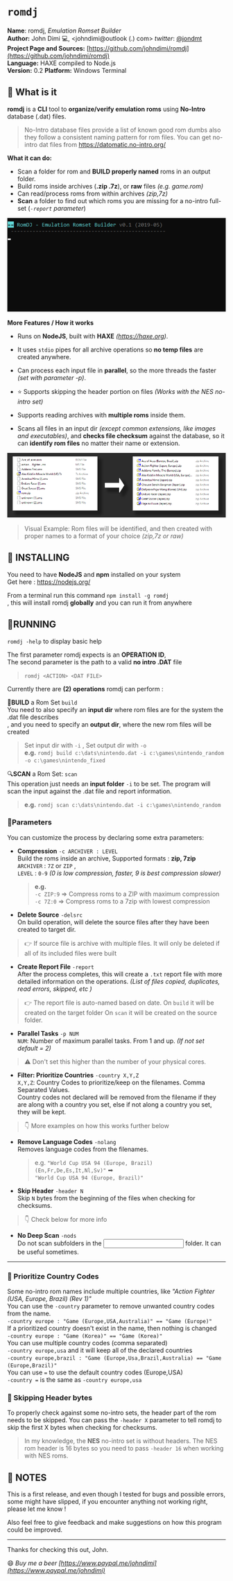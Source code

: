 # `romdj`

**Name**: romdj, *Emulation Romset Builder*   
**Author:** John Dimi :computer:, <johndimi@outlook (.) com> *twitter*: [@jondmt](https://twitter.com/jondmt)  
**Project Page and Sources:** [https://github.com/johndimi/romdj](https://github.com/johndimi/romdj)  
**Language:** HAXE compiled to Node.js  
**Version:** 0.2 **Platform:** Windows Terminal  


## :mega: What is it

**romdj** is a **CLI** tool to **organize/verify emulation roms** using **No-Intro** database (.dat) files.

> No-Intro database files provide a list of known good rom dumbs also they follow a consistent naming pattern for rom files. You can get no-intro dat files from https://datomatic.no-intro.org/

**What it can do:**  

- Scan a folder for rom  and **BUILD properly named** roms in an output folder.
- Build roms inside archives (**.zip .7z**), or **raw** files *(e.g. game.rom)*
- Can read/process roms from within archives *(zip,7z)*
- **Scan** a folder to find out which roms you are missing for a no-intro full-set  (*`-report` parameter*)


![Run Example](media/demorun1.gif)  

**More Features / How it works**

- Runs on **NodeJS**, built with **HAXE** *(https://haxe.org)*.

- It uses `stdio` pipes for all archive operations so **no temp files** are created anywhere.

- Can process each input file in **parallel**, so the more threads the faster *(set with parameter -p)*.

- :star: Supports skipping the header portion on files *(Works with the NES no-intro set)*

- Supports reading archives with **multiple roms** inside them.

- Scans all files in an input dir *(except common extensions, like images and executables)*, and **checks file checksum** against the database, so it can **identify rom files** no matter their name or extension.

![visual example](media/file_example.png)  
> Visual Example: Rom files will be identified, and then created with proper names to a format of your choice *(zip,7z or raw)*

## :construction_worker: ​INSTALLING

You need to have **NodeJS** and **npm** installed on your system  
Get here : https://nodejs.org/

From a terminal run this command `npm install -g romdj`   
, this will install romdj **globally** and you can run it from anywhere

## :running:RUNNING

`romdj -help` to display basic help

The first parameter romdj expects is an **OPERATION ID**,   
The second parameter is the path to a valid **no intro .DAT** file  

> `romdj <ACTION> <DAT FILE>`   

Currently there are **(2)** **operations** romdj can perform :

:wrench:**BUILD** a Rom Set `build`  
You need to also specify an **input dir** where rom files are for the system the .dat file describes  
, and you need to specify an **output dir**, where the new rom files will be created  
> Set input dir with `-i`  , Set output dir with `-o`  
> **e.g.** `romdj build c:\dats\nintendo.dat -i c:\games\nintendo_random -o c:\games\nintendo_fixed`

:mag:**SCAN** a Rom Set: `scan`  
This operation just needs an **input folder** `-i` to be set. The program will scan the input against the .dat file and report information.  

> **e.g.** `romdj scan c:\dats\nintendo.dat -i c:\games\nintendo_random`

### :hammer:**Parameters**  
You can customize the process by declaring some extra parameters:

- **Compression** `-c ARCHIVER : LEVEL`  
  Build the roms inside an archive, Supported formats : **zip, 7zip**  
  `ARCHIVER` : `7Z` or `ZIP` ,  
  `LEVEL` : `0-9` *(0 is low compression, faster, 9 is best compression slower)*  
  
  > **e.g.**  
  > `-c ZIP:9` => Compress roms to a ZIP with maximum compression  
  > `-c 7Z:0` => Compress roms to a 7zip with lowest compression

- **Delete Source** `-delsrc`  
  On build operation, will delete the source files after they have been created to target dir.  
  
> :point_right: If source file is archive with multiple files. It will only be deleted if all of its included files were built

- **Create Report File** `-report`  
  After the process completes,  this will create a `.txt` report file with more detailed information on the operations. *(List of files copied, duplicates, read errors, skipped, etc )*   
  
> :point_right:  The report file is auto-named based on date. On `build` it will be created on the target folder On `scan` it will be created on the source folder.

- **Parallel Tasks** `-p NUM`  
  `NUM`: Number of maximum parallel tasks. From 1 and up. *(If not set default = 2)*   
  
> :warning: Don't set this higher than the number of your physical cores.

- **Filter: Prioritize Countries** `-country X,Y,Z`  
  `X,Y,Z`: Country Codes to prioritize/keep on the filenames. Comma Separated Values.  
  Country codes not declared will be removed from the filename if they are along with a country you set, else if not along a country you set, they will be kept.  
  
>:point_down: More examples on how this works further below  

- **Remove Language Codes** `-nolang`  
  Removes language codes from the filenames.   
  > e.g. `"World Cup USA 94 (Europe, Brazil) (En,Fr,De,Es,It,Nl,Sv)"` ➡  
  > `"World Cup USA 94 (Europe, Brazil)"`

- **Skip Header** `-header N`  
  Skip `N` bytes from the beginning of the files when checking for checksums.   
  
> :point_down: Check below for more info

- **No Deep Scan** `-nods`  
  Do not scan subfolders in the <input> folder. It can be useful sometimes.

----

### :baby_chick: Prioritize Country Codes

Some no-intro rom names include multiple countries, like *"Action Fighter (USA, Europe, Brazil) (Rev 1)"*  
You can use the `-country` parameter to remove unwanted country codes from the name.  
`-country europe : "Game (Europe,USA,Australia)" == "Game (Europe)"`  
If a prioritized country doesn't exist in the name, then nothing is changed  
`-country europe : "Game (Korea)" == "Game (Korea)"`  
You can use multiple country codes (comma separated)  
`-country europe,usa` and it will keep all of the declared countries  
`-country europe,brazil : "Game (Europe,Usa,Brazil,Australia) == "Game (Europe,Brazil)"`  
You can use `=` to use the default country codes (Europe,USA)  
`-country =` is the same as `-country europe,usa`  

### :baby_chick: Skipping Header bytes

To properly check against some no-intro sets, the header part of the rom needs to be skipped. You can pass the `-header X` parameter to tell romdj to skip the first X bytes when checking for checksums.

> In my knowledge, the **NES** no-intro set is without headers. The NES rom header is 16 bytes so you need to pass `-header 16` when working with NES roms.


## :paperclip: NOTES

This is a first release, and even though I tested for bugs and possible errors, some might have slipped, if you encounter anything not working right, please let me know ! 

Also feel free to give feedback and make suggestions on how this program could be improved.

----

Thanks for checking this out, 
John.


:smile: *Buy me a beer [https://www.paypal.me/johndimi](https://www.paypal.me/johndimi)*